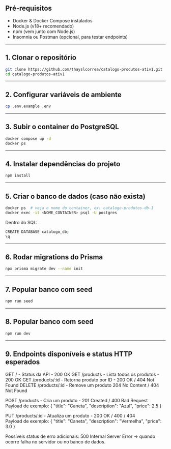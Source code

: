 ## Pré-requisitos

* Docker & Docker Compose instalados
* Node.js (v18+ recomendado)
* npm (vem junto com Node.js)
* Insomnia ou Postman (opcional, para testar endpoints)

---

## 1. Clonar o repositório

```bash
git clone https://github.com/thayslcorrea/catalogo-produtos-ativ1.git
cd catalogo-produtos-ativ1
```

---

## 2. Configurar variáveis de ambiente

```bash
cp .env.example .env
```
---

## 3. Subir o container do PostgreSQL

```bash
docker compose up -d
docker ps
```
---

## 4. Instalar dependências do projeto

```bash
npm install
```

---

## 5. Criar o banco de dados (caso não exista)

```bash
docker ps  # veja o nome do container, ex: catalogo-produtos-db-1
docker exec -it <NOME_CONTAINER> psql -U postgres
```

Dentro do SQL:
```bash
CREATE DATABASE catalogo_db;
\q
```

---

## 6. Rodar migrations do Prisma

```bash
npx prisma migrate dev --name init
```

---

## 7. Popular banco com seed

```bash
npm run seed
```

---

## 8. Popular banco com seed

```bash
npm run dev
```

---

## 9. Endpoints disponíveis e status HTTP esperados

GET     /	            -   Status da API	            -   200 OK
GET	    /products	    -   Lista todos os produtos	    -   200 OK
GET	    /products/:id	- Retorna produto por ID	    - 200 OK / 404 Not Found
DELETE	/products/:id	- Remove um produto	            204 No Content / 404  Not Found

POST	/products	    - Cria um produto	            - 201 Created / 400 Bad Request	
Payload de exemplo: { "title": "Caneta", "description": "Azul", "price": 2.5 }

PUT	    /products/:id	- Atualiza um produto	        - 200 OK / 400 / 404	
Payload de exemplo: { "title": "Caneta", "description": "Vermelha", "price": 3.0 }

Possíveis status de erro adicionais:
500 Internal Server Error → quando ocorre falha no servidor ou no banco de dados.